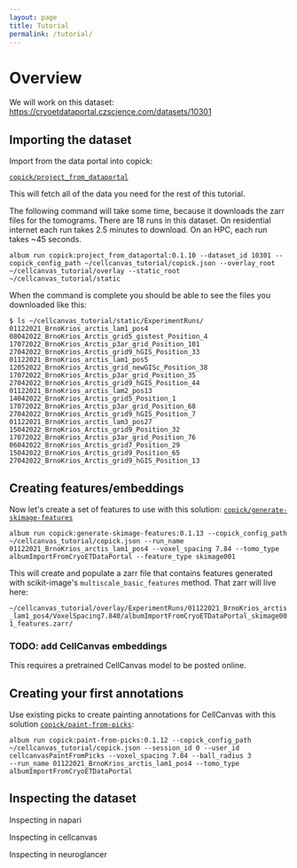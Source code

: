 ```yaml
---
layout: page
title: Tutorial
permalink: /tutorial/
---
```


# Overview


We will work on this dataset:
https://cryoetdataportal.czscience.com/datasets/10301


## Importing the dataset

Import from the data portal into copick:

[`copick/project_from_dataportal`](https://album.cellcanvas.org/copick/project_from_dataportal/0.1.10)


This will fetch all of the data you need for the rest of this
tutorial. 

The following command will take some time, because it downloads
the zarr files for the tomograms. There are 18 runs in this
dataset. On residential internet each run takes 2.5 minutes to
download. On an HPC, each run takes ~45 seconds.

```
album run copick:project_from_dataportal:0.1.10 --dataset_id 10301 --copick_config_path ~/cellcanvas_tutorial/copick.json --overlay_root ~/cellcanvas_tutorial/overlay --static_root ~/cellcanvas_tutorial/static
```

When the command is complete you should be able to see the files you
downloaded like this:


```
$ ls ~/cellcanvas_tutorial/static/ExperimentRuns/
01122021_BrnoKrios_arctis_lam1_pos4          08042022_BrnoKrios_Arctis_grid5_gistest_Position_4  17072022_BrnoKrios_Arctis_p3ar_grid_Position_101  27042022_BrnoKrios_Arctis_grid9_hGIS_Position_33
01122021_BrnoKrios_arctis_lam1_pos5          12052022_BrnoKrios_Arctis_grid_newGISc_Position_38  17072022_BrnoKrios_Arctis_p3ar_grid_Position_35   27042022_BrnoKrios_Arctis_grid9_hGIS_Position_44
01122021_BrnoKrios_arctis_lam2_pos13         14042022_BrnoKrios_Arctis_grid5_Position_1          17072022_BrnoKrios_Arctis_p3ar_grid_Position_68   27042022_BrnoKrios_Arctis_grid9_hGIS_Position_7
01122021_BrnoKrios_arctis_lam3_pos27         15042022_BrnoKrios_Arctis_grid9_Position_32         17072022_BrnoKrios_Arctis_p3ar_grid_Position_76
06042022_BrnoKrios_Arctis_grid7_Position_29
15042022_BrnoKrios_Arctis_grid9_Position_65
27042022_BrnoKrios_Arctis_grid9_hGIS_Position_13
```

## Creating features/embeddings

Now let's create a set of features to use with this solution: [`copick/generate-skimage-features`](https://album.cellcanvas.org/copick/generate-skimage-features/0.1.13)

```
album run copick:generate-skimage-features:0.1.13 --copick_config_path
~/cellcanvas_tutorial/copick.json --run_name
01122021_BrnoKrios_arctis_lam1_pos4 --voxel_spacing 7.84 --tomo_type
albumImportFromCryoETDataPortal --feature_type skimage001
```

This will create and populate a zarr file that contains features
generated with scikit-image's `multiscale_basic_features` method. That
zarr will live here:

`~/cellcanvas_tutorial/overlay/ExperimentRuns/01122021_BrnoKrios_arctis_lam1_pos4/VoxelSpacing7.840/albumImportFromCryoETDataPortal_skimage001_features.zarr/`

### TODO: add CellCanvas embeddings

This requires a pretrained CellCanvas model to be posted online.

## Creating your first annotations

Use existing picks to create painting annotations for CellCanvas with
this solution [`copick/paint-from-picks`](https://album.cellcanvas.org/copick/paint-from-picks/0.1.11):

```
album run copick:paint-from-picks:0.1.12 --copick_config_path
~/cellcanvas_tutorial/copick.json --session_id 0 --user_id
cellcanvasPaintFromPicks --voxel_spacing 7.84 --ball_radius 3
--run_name 01122021_BrnoKrios_arctis_lam1_pos4 --tomo_type albumImportFromCryoETDataPortal
```


## Inspecting the dataset


Inspecting in napari

Inspecting in cellcanvas

Inspecting in neuroglancer

